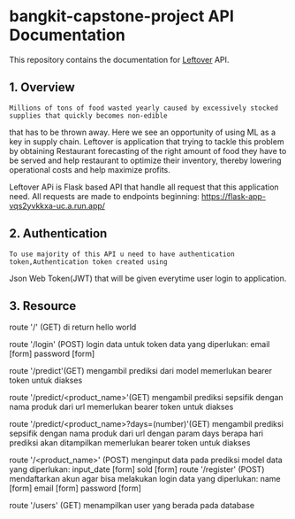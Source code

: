 # bangkit-capstone-project API Documentation

This repository contains the documentation for [Leftover](https://flask-app-vqs2yvkkxa-uc.a.run.app/) API.

## 1. Overview

    Millions of tons of food wasted yearly caused by excessively stocked supplies that quickly becomes non-edible 
that has to be thrown away. Here we see an opportunity of using ML as a key in supply chain.
    Leftover is application that trying to tackle this problem by obtaining Restaurant forecasting of the right 
amount of food they have to be served and help restaurant to optimize their inventory, 
thereby lowering operational costs and help maximize profits.

Leftover APi is Flask based API that handle all request that this application need. All requests are made to endpoints beginning:
https://flask-app-vqs2yvkkxa-uc.a.run.app/

## 2. Authentication
    To use majority of this API u need to have authentication token,Authentication token created using
Json Web Token(JWT) that will be given everytime user login to application.


## 3. Resource

route '/' (GET)
	di return hello world

route '/login' (POST)
	login data untuk token
	data yang diperlukan:
		email		[form]
		password	[form]

route '/predict'(GET)
	mengambil prediksi dari model
	memerlukan bearer token untuk diakses

route '/predict/<product_name>'(GET)
	mengambil prediksi sepsifik dengan nama produk dari url
	memerlukan bearer token untuk diakses

route '/predict/<product_name>?days=(number)'(GET)
	mengambil prediksi sepsifik dengan nama produk dari url 
		dengan param days berapa hari prediksi akan ditampilkan
	memerlukan bearer token untuk diakses

route '/<product_name>' (POST)
	menginput data pada prediksi model
	data yang diperlukan:
		input_date	[form]
		sold		[form]
route '/register' (POST)
	mendaftarkan akun agar bisa melakukan login
	data yang diperlukan:
		name		[form]
		email		[form]
		password	[form]

route '/users' (GET)
	menampilkan user yang berada pada database
	
